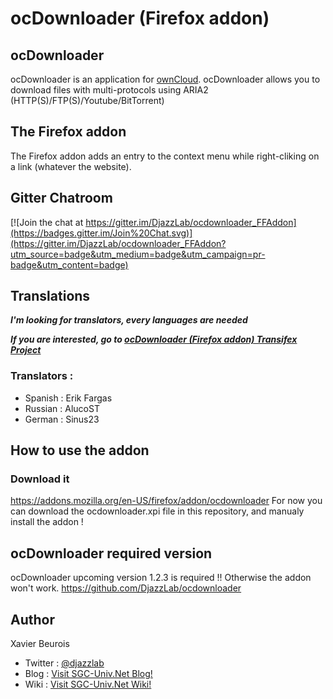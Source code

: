 # ocDownloader (Firefox addon)

## ocDownloader
ocDownloader is an application for [ownCloud](https://owncloud.org). ocDownloader allows you to download files with multi-protocols using ARIA2 (HTTP(S)/FTP(S)/Youtube/BitTorrent)

## The Firefox addon
The Firefox addon adds an entry to the context menu while right-cliking on a link (whatever the website).

## Gitter Chatroom
[![Join the chat at https://gitter.im/DjazzLab/ocdownloader_FFAddon](https://badges.gitter.im/Join%20Chat.svg)](https://gitter.im/DjazzLab/ocdownloader_FFAddon?utm_source=badge&utm_medium=badge&utm_campaign=pr-badge&utm_content=badge)

## Translations
***I'm looking for translators, every languages are needed***

***If you are interested, go to [ocDownloader (Firefox addon) Transifex Project](https://www.transifex.com/projects/p/ocdownloader-firefox-addon)***

### Translators :
- Spanish : Erik Fargas
- Russian : AlucoST
- German : Sinus23

## How to use the addon
### Download it
https://addons.mozilla.org/en-US/firefox/addon/ocdownloader
For now you can download the ocdownloader.xpi file in this repository, and manualy install the addon !

## ocDownloader required version
ocDownloader upcoming version 1.2.3 is required !! Otherwise the addon won't work.
https://github.com/DjazzLab/ocdownloader

## Author
Xavier Beurois
- Twitter : [@djazzlab](https://twitter.com/djazzlab)
- Blog : [Visit SGC-Univ.Net Blog!](https://www.sgc-univ.net)
- Wiki : [Visit SGC-Univ.Net Wiki!](https://wiki.sgc-univ.net)